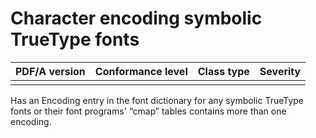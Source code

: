 # Character encoding symbolic TrueType fonts

| PDF/A version | Conformance level | Class type  | Severity |
| ------------- | ----------------- | ----------  | -------- |
|               |                   |             |          |

Has an Encoding entry in the font dictionary for any symbolic TrueType fonts or their font programs' “cmap” tables contains more than one encoding.